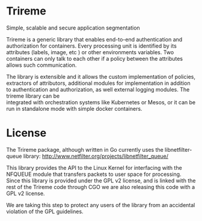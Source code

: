 # Trireme


Simple, scalable and secure application segmentation

Trireme is a generic library that enables end-to-end authentication and authorization for containers. Every processing unit is identified
by its attributes (labels, image,  etc ) or other environments variables. Two containers can only talk to each other if a
policy between the attributes allows such communication.

The library is extensible and it allows the custom implementation of policies,  extractors of attributors, additional modules for implementation in addition to authentication and authorization, as well external logging modules.  The trireme library can be  
integrated with  orchestration systems like Kubernetes or Mesos,  or it can be run in standalone mode with simple docker containers.

# License

The Trireme package, although written in Go currently uses the libnetfilter-queue library:
http://www.netfilter.org/projects/libnetfilter_queue/

This library provides the API to the Linux Kernel for interfacing with the NFQUEUE module
that transfers packets to user space for processing. Since this library is provided
under the GPL v2 license, and is linked with the rest of the Trireme code through CGO
we are also releasing this code with a GPL v2 license.

We are taking this step to protect any users of the library from an accidental violation
of the GPL guidelines.
